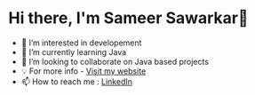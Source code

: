 # Hi there, I'm Sameer Sawarkar👋

- 👀 I’m interested in developement
- 🌱 I’m currently learning Java 
- 👯 I’m looking to collaborate on Java based projects
- 💡 For more info - <a href="https://sameer-sawarkar.github.io/folio/">Visit my website</a>
- 📫 How to reach me : <a href="https://www.linkedin.com/in/sameer-sawarkar/">LinkedIn</a>
